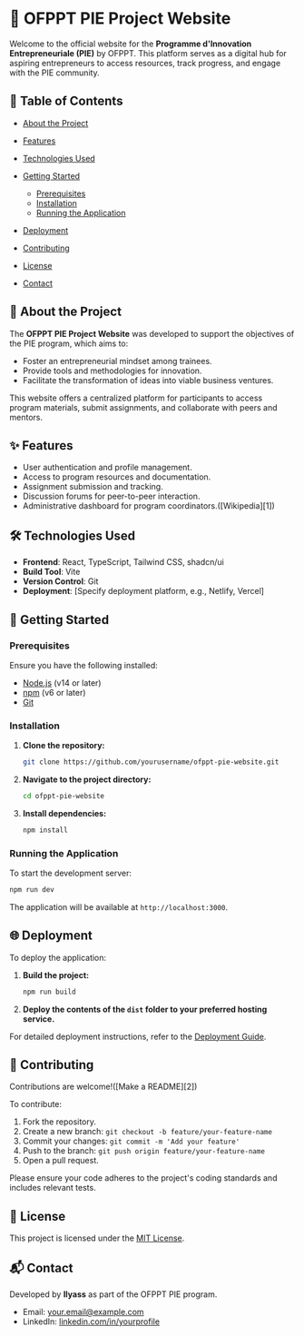 # 🚀 OFPPT PIE Project Website

Welcome to the official website for the **Programme d'Innovation Entrepreneuriale (PIE)** by OFPPT. This platform serves as a digital hub for aspiring entrepreneurs to access resources, track progress, and engage with the PIE community.

## 📖 Table of Contents

* [About the Project](#about-the-project)
* [Features](#features)
* [Technologies Used](#technologies-used)
* [Getting Started](#getting-started)

  * [Prerequisites](#prerequisites)
  * [Installation](#installation)
  * [Running the Application](#running-the-application)
* [Deployment](#deployment)
* [Contributing](#contributing)
* [License](#license)
* [Contact](#contact)

## 🧾 About the Project

The **OFPPT PIE Project Website** was developed to support the objectives of the PIE program, which aims to:

* Foster an entrepreneurial mindset among trainees.
* Provide tools and methodologies for innovation.
* Facilitate the transformation of ideas into viable business ventures.

This website offers a centralized platform for participants to access program materials, submit assignments, and collaborate with peers and mentors.

## ✨ Features

* User authentication and profile management.
* Access to program resources and documentation.
* Assignment submission and tracking.
* Discussion forums for peer-to-peer interaction.
* Administrative dashboard for program coordinators.([Wikipedia][1])

## 🛠️ Technologies Used

* **Frontend**: React, TypeScript, Tailwind CSS, shadcn/ui
* **Build Tool**: Vite
* **Version Control**: Git
* **Deployment**: \[Specify deployment platform, e.g., Netlify, Vercel]

## 🚀 Getting Started

### Prerequisites

Ensure you have the following installed:

* [Node.js](https://nodejs.org/) (v14 or later)
* [npm](https://www.npmjs.com/) (v6 or later)
* [Git](https://git-scm.com/)

### Installation

1. **Clone the repository:**

   ```bash
   git clone https://github.com/yourusername/ofppt-pie-website.git
   ```



2. **Navigate to the project directory:**

   ```bash
   cd ofppt-pie-website
   ```



3. **Install dependencies:**

   ```bash
   npm install
   ```



### Running the Application

To start the development server:

```bash
npm run dev
```



The application will be available at `http://localhost:3000`.

## 🌐 Deployment

To deploy the application:

1. **Build the project:**

   ```bash
   npm run build
   ```



2. **Deploy the contents of the `dist` folder to your preferred hosting service.**

For detailed deployment instructions, refer to the [Deployment Guide](DEPLOYMENT.md).

## 🤝 Contributing

Contributions are welcome!([Make a README][2])

To contribute:

1. Fork the repository.
2. Create a new branch: `git checkout -b feature/your-feature-name`
3. Commit your changes: `git commit -m 'Add your feature'`
4. Push to the branch: `git push origin feature/your-feature-name`
5. Open a pull request.

Please ensure your code adheres to the project's coding standards and includes relevant tests.

## 📄 License

This project is licensed under the [MIT License](LICENSE).

## 📬 Contact

Developed by **Ilyass** as part of the OFPPT PIE program.

* Email: [your.email@example.com](mailto:your.email@example.com)
* LinkedIn: [linkedin.com/in/yourprofile](https://www.linkedin.com/in/yourprofile)

